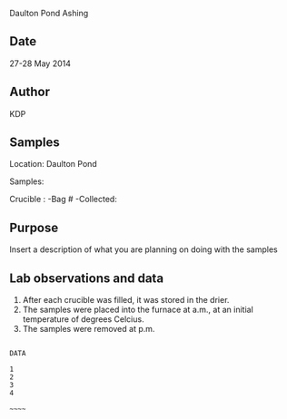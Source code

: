 Daulton Pond Ashing

## Date

27-28 May 2014

## Author

KDP

## Samples

Location: Daulton Pond

Samples:

Crucible :
	-Bag #
	-Collected:

## Purpose

Insert a description of what you are planning on doing with the samples

## Lab observations and data

1. After each crucible was filled, it was stored in the drier.
2. The samples were placed into the furnace at  a.m., at an initial temperature of  degrees Celcius.
3. The samples were removed at  p.m.

~~~~~

DATA 

1
2
3
4

~~~~


